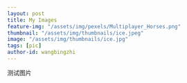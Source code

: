 ```yaml
---
layout: post
title: My Images
feature-img: "/assets/img/pexels/Multiplayer_Horses.png"
thumbnail: "/assets/img/thumbnails/ice.jpeg"
image: "/assets/img/thumbnails/ice.jpg"
tags: [pic]
author-id: wangbingzhi
---
```

测试图片


